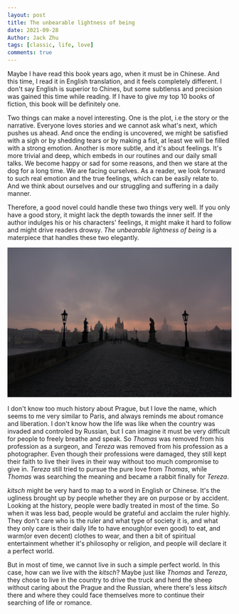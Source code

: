 ```yaml
---
layout: post
title: The unbearable lightness of being
date: 2021-09-28
Author: Jack Zhu
tags: [classic, life, love]
comments: true
---
```


Maybe I have read this book years ago, when it must be in Chinese. And this time, I read it in English translation, and it feels completely different. I don't say English is superior to Chines, but some subtlenss and precision was gained this time while reading. If I have to give my top 10 books of fiction, this book will be definitely one.

Two things can make a novel interesting. One is the plot, i.e the story or the narrative. Everyone loves stories and we cannot ask what's next, which pushes us ahead. And once the ending is uncovered, we might be satisfied with a sigh or by shedding tears or by making a fist, at least we will be filled with a strong emotion. Another is more subtle, and it's about feelings. It's more trivial and deep, which embeds in our routines and our daily small talks. We become happy or sad for some reasons, and then we stare at the dog for a long time. We are facing ourselves. As a reader, we look forward to such real emotion and the true feelings, which can be easily relate to. And we think about ourselves and our struggling and suffering in a daily manner.

Therefore, a good novel could handle these two things very well. If you only have a good story, it might lack the depth towards the inner self. If the author indulges his or his characters' feelings, it might make it hard to follow and might drive readers drowsy. *The unbearable lightness of being* is a materpiece that handles these two elegantly.

![prague](../images/prague.png)

I don't know too much history about Prague, but I love the name, which seems to me very similar to Paris, and always reminds me about romance and liberation. I don't know how the life was like when the country was invaded and controled by Russian, but I can imagine it must be very difficult for people to freely breathe and speak. So *Thomas* was removed from his profession as a surgeon, and *Tereza* was removed from his profession as a photographer. Even though their professions were damaged, they still kept their faith to live their lives in their way without too much compromise to give in. *Tereza* still tried to pursue the pure love from *Thomas*, while *Thomas* was searching the meaning and became a rabbit finally for *Tereza*.

*kitsch* might be very hard to map to a word in English or Chinese. It's the ugliness brought up by people whether they are on purpose or by accident. Looking at the history, people were badly treated in most of the time. So when it was less bad, people would be grateful and acclaim the ruler highly. They don't care who is the ruler and what type of society it is, and what they only care is their daily life to have enough(or even good) to eat, and warm(or even decent) clothes to wear, and then a bit of spiritual entertainment whether it's philosophy or religion, and people will declare it a perfect world.

But in most of time, we cannot live in such a simple perfect world. In this case, how can we live with the *kitsch*? Maybe just like *Thomas* and *Tereza*, they chose to live in the country to drive the truck and herd the sheep without caring about the Prague and the Russian, where there's less *kitsch* there and where they could face themselves more to continue their searching of life or romance.